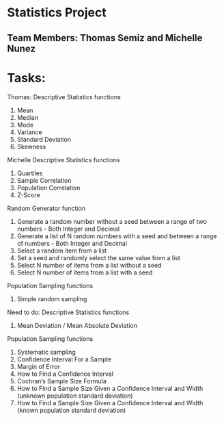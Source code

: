 # Statistics Project
## Team Members: Thomas Semiz and Michelle Nunez

# Tasks:
Thomas:
Descriptive Statistics functions
1. Mean
2. Median
3. Mode
4. Variance
5. Standard Deviation
6. Skewness


Michelle
Descriptive Statistics functions
1. Quartiles
2. Sample Correlation
3. Population Correlation
4. Z-Score

Random Generator function
1. Generate a random number without a seed between a range of two numbers - Both Integer and Decimal
2. Generate a list of N random numbers with a seed and between a range of numbers - Both Integer and Decimal
3. Select a random item from a list
4. Set a seed and randomly select the same value from a list
5. Select N number of items from a list without a seed
6. Select N number of items from a list with a seed

Population Sampling functions
1. Simple random sampling



Need to do:
Descriptive Statistics functions
1. Mean Deviation / Mean Absolute Deviation

Population Sampling functions
1. Systematic sampling
2. Confidence Interval For a Sample
3. Margin of Error
4. How to Find a Confidence Interval
5. Cochran’s Sample Size Formula
6. How to Find a Sample Size Given a Confidence Interval and Width (unknown population standard deviation)
7. How to Find a Sample Size Given a Confidence Interval and Width (known population standard deviation)



